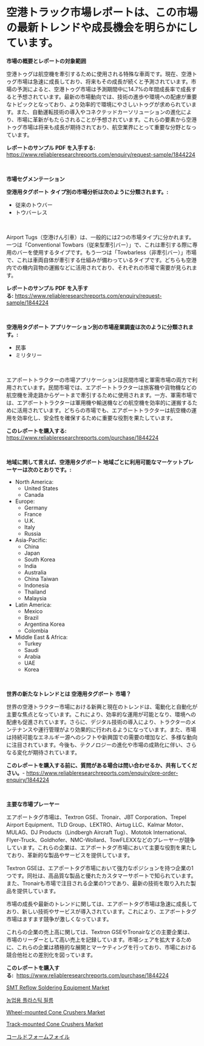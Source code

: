 <p><h1>空港トラック市場レポートは、この市場の最新トレンドや成長機会を明らかにしています。</h1></p><p><strong>市場の概要とレポートの対象範囲</strong></p>
<p><p>空港トゥグは航空機を牽引するために使用される特殊な車両です。現在、空港トゥグ市場は急速に成長しており、将来もその成長が続くと予測されています。市場の予測によると、空港トゥグ市場は予測期間中に14.7%の年間成長率で成長すると予想されています。最新の市場動向では、技術の進歩や環境への配慮が重要なトピックとなっており、より効率的で環境にやさしいトゥグが求められています。また、自動運転技術の導入やコネクテッドカーソリューションの進化により、市場に革新がもたらされることが予想されています。これらの要素から空港トゥグ市場は将来も成長が期待されており、航空業界にとって重要な分野となっています。</p></p>
<p><strong>レポートのサンプル PDF を入手する:</strong> <a href="https://www.reliableresearchreports.com/enquiry/request-sample/1844224">https://www.reliableresearchreports.com/enquiry/request-sample/1844224</a></p>
<p>&nbsp;</p>
<p><strong>市場セグメンテーション</strong></p>
<p><strong>空港用タグボート タイプ別の市場分析は次のように分類されます。:</strong></p>
<p><ul><li>従来のトウバー</li><li>トウバーレス</li></ul></p>
<p>&nbsp;</p>
<p><p>Airport Tugs（空港けん引車）は、一般的には2つの市場タイプに分かれます。一つは「Conventional Towbars（従来型牽引バー）」で、これは牽引する際に専用のバーを使用するタイプです。もう一つは「Towbarless（非牽引バー）」市場で、これは車両自体が牽引する仕組みが備わっているタイプです。どちらも空港内での機内貨物の運搬などに活用されており、それぞれの市場で需要が見られます。</p></p>
<p><strong>レポートのサンプル PDF を入手する:</strong>&nbsp;<a href="https://www.reliableresearchreports.com/enquiry/request-sample/1844224">https://www.reliableresearchreports.com/enquiry/request-sample/1844224</a></p>
<p>&nbsp;</p>
<p><strong> 空港用タグボート アプリケーション別の市場産業調査は次のように分類されます。:</strong></p>
<p><ul><li>民事</li><li>ミリタリー</li></ul></p>
<p>&nbsp;</p>
<p><p>エアポートトラクターの市場アプリケーションは民間市場と軍需市場の両方で利用されています。民間市場では、エアポートトラクターは旅客機や貨物機などの航空機を滑走路からゲートまで牽引するために使用されます。一方、軍需市場では、エアポートトラクターは軍用機や輸送機などの航空機を効率的に運搬するために活用されています。どちらの市場でも、エアポートトラクターは航空機の運用を効率化し、安全性を確保するために重要な役割を果たしています。</p></p>
<p><strong>このレポートを購入する:</strong>&nbsp; <a href="https://www.reliableresearchreports.com/purchase/1844224">https://www.reliableresearchreports.com/purchase/1844224</a></p>
<p>&nbsp;</p>
<p><strong>地域に関して言えば、空港用タグボート 地域ごとに利用可能なマーケットプレーヤーは次のとおりです。:</strong></p>
<p><ul>
    <li>
        North America:
        <ul>
            <li>United States</li>
            <li>Canada</li>
        </ul>
    </li>
    <li>
        Europe:
        <ul>
            <li>Germany</li>
            <li>France</li>
            <li>U.K.</li>
            <li>Italy</li>
            <li>Russia</li>
        </ul>
    </li>
    <li>
        Asia-Pacific:
        <ul>
            <li>China</li>
            <li>Japan</li>
            <li>South Korea</li>
            <li>India</li>
            <li>Australia</li>
            <li>China Taiwan</li>
            <li>Indonesia</li>
            <li>Thailand</li>
            <li>Malaysia</li>
        </ul>
    </li>
    <li>
        Latin America:
        <ul>
            <li>Mexico</li>
            <li>Brazil</li>
            <li>Argentina Korea</li>
            <li>Colombia</li>
        </ul>
    </li>
    <li>
        Middle East & Africa:
        <ul>
            <li>Turkey</li>
            <li>Saudi</li>
            <li>Arabia</li>
            <li>UAE</li>
            <li>Korea</li>
        </ul>
    </li>
    </ul></p>
<p>&nbsp;</p>
<p><strong>世界の新たなトレンドとは 空港用タグボート 市場？</strong></p>
<p><p>世界の空港トラクター市場における新興と現在のトレンドは、電動化と自動化が主要な焦点となっています。これにより、効率的な運用が可能となり、環境への配慮も促進されています。さらに、デジタル技術の導入により、トラクターのメンテナンスや運行管理がより効果的に行われるようになっています。また、市場は持続可能なエネルギー源へのシフトや新興国での需要の増加など、多様な動向に注目されています。今後も、テクノロジーの進化や市場の成熟化に伴い、さらなる変化が期待されています。</p></p>
<p><strong>このレポートを購入する前に、質問がある場合は問い合わせるか、共有してください。</strong>- <a href="https://www.reliableresearchreports.com/enquiry/pre-order-enquiry/1844224">https://www.reliableresearchreports.com/enquiry/pre-order-enquiry/1844224</a></p>
<p>&nbsp;</p>
<p><strong>主要な市場プレーヤー</strong></p>
<p><p>エアポートタグ市場は、Textron GSE、Tronair、JBT Corporation、Trepel Airport Equipment、TLD Group、LEKTRO、Airtug LLC、Kalmar Motor、MULAG、DJ Products（Lindbergh Aircraft Tug）、Mototok International、Flyer-Truck、Goldhofer、NMC-Wollard、TowFLEXXなどのプレーヤーが競争しています。これらの企業は、エアポートタグ市場において主要な役割を果たしており、革新的な製品やサービスを提供しています。</p><p>Textron GSEは、エアポートタグ市場において強力なポジションを持つ企業の1つです。同社は、高品質な製品と優れたカスタマーサポートで知られています。また、Tronairも市場で注目される企業の1つであり、最新の技術を取り入れた製品を提供しています。</p><p>市場の成長や最新のトレンドに関しては、エアポートタグ市場は急速に成長しており、新しい技術やサービスが導入されています。これにより、エアポートタグ市場はますます競争が激しくなっています。</p><p>これらの企業の売上高に関しては、Textron GSEやTronairなどの主要企業は、市場のリーダーとして高い売上を記録しています。市場シェアを拡大するために、これらの企業は積極的な展開とマーケティングを行っており、市場における競合他社との差別化を図っています。</p></p>
<p><strong>このレポートを購入する:</strong>&nbsp;&nbsp;<a href="https://www.reliableresearchreports.com/purchase/1844224">https://www.reliableresearchreports.com/purchase/1844224</a></p>
<p><p><a href="https://github.com/CliffMedina6/Market-Research-Report-List-3/blob/main/smt-reflow-soldering-equipment-market.md">SMT Reflow Soldering Equipment Market</a></p><p><a href="https://medium.com/@louisa_aug08/%EB%86%8D%EC%97%85%EC%9A%A9-%ED%94%8C%EB%9D%BC%EC%8A%A4%ED%8B%B1-%ED%95%84%EB%A6%84-%EC%8B%9C%EC%9E%A5-%EA%B7%9C%EB%AA%A8-%EB%B0%8F-%EC%8B%9C%EC%9E%A5-%ED%8A%B8%EB%A0%8C%EB%93%9C-%EC%99%84%EC%A0%84%ED%95%9C-%EC%82%B0%EC%97%85-%EA%B0%9C%EC%9A%94-2024%EB%85%84%EB%B6%80%ED%84%B0-2031%EB%85%84%EA%B9%8C%EC%A7%80-a8f7056b92bc">농업용 플라스틱 필름</a></p><p><a href="https://cat-emmental-94b.notion.site/Wheel-mounted-Cone-Crushers-Market-Size-Share-Trends-Analysis-Report-By-Application-Regional-Out-7b6db159880c45729afbe681620be90b">Wheel-mounted Cone Crushers Market</a></p><p><a href="https://silk-columnist-571.notion.site/Track-mounted-Cone-Crushers-Market-Size-Evaluating-its-Market-Trends-Growth-and-Projections-2024--10772e170f1849fd9d4782337f61fcfe">Track-mounted Cone Crushers Market</a></p><p><a href="https://github.com/mreklxf44233/Market-Research-Report-List-1/blob/main/1359924185511.md">コールドフォームフォイル</a></p></p>